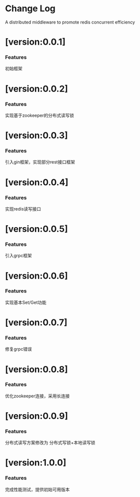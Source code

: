# Change Log

A distributed middleware to promote redis concurrent efficiency

# [version:0.0.1]
### Features
初始框架

# [version:0.0.2]
### Features
实现基于zookeeper的分布式读写锁

# [version:0.0.3]
### Features
引入gin框架，实现部分rest接口框架

# [version:0.0.4]
### Features
实现redis读写接口

# [version:0.0.5]
### Features
引入grpc框架

# [version:0.0.6]
### Features
实现基本Set/Get功能

# [version:0.0.7]
### Features
修复grpc错误

# [version:0.0.8]
### Features
优化zookeeper连接，采用长连接

# [version:0.0.9]
### Features
分布式读写方案修改为 分布式写锁+本地读写锁

# [version:1.0.0]
### Features
完成性能测试，提供初始可用版本